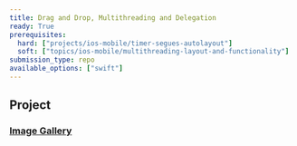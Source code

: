 ```yaml
---
title: Drag and Drop, Multithreading and Delegation
ready: True
prerequisites:
  hard: ["projects/ios-mobile/timer-segues-autolayout"]
  soft: ["topics/ios-mobile/multithreading-layout-and-functionality"]
submission_type: repo
available_options: ["swift"]
---
```


## Project

### [Image Gallery](Programming%20Project%205_%20Image%20Gallery.pdf)
